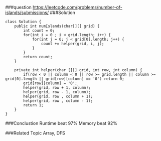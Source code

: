 ###question
https://leetcode.com/problems/number-of-islands/submissions/
###Solution
```
class Solution {
    public int numIslands(char[][] grid) {
        int count = 0;
        for(int i = 0 ; i < grid.length; i++) {
            for(int j = 0; j < grid[0].length; j++) {
                count += helper(grid, i, j);
            }
        }
        return count;
    }
    
    private int helper(char [][] grid, int row, int column) {
        if(row < 0 || column < 0 || row >= grid.length || column >= grid[0].length || grid[row][column] == '0') return 0;
        grid[row][column] = '0';
        helper(grid, row + 1, column);
        helper(grid, row - 1, column);
        helper(grid, row , column + 1);
        helper(grid, row , column - 1);
        return 1;
    }
}
```

###Conclustion
Runtime beat 97%
Memory beat 92%

###Related Topic
Array, DFS